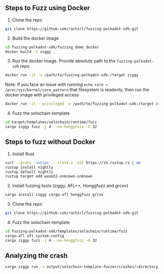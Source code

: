 ## Steps to Fuzz using Docker 

1. Clone the repo
```bash
git clone https://github.com/rachsrl/fuzzing-polkadot-sdk.git
```

2. Build the docker image
```bash
cd fuzzing-polkadot-sdk/fuzzing_demo_docker
docker build -t ziggy .
```

3. Run the docker image. Provide absolute path to the `fuzzing-polkadot-sdk` repo
```bash
docker run -it -v /path/to/fuzzing-polkadot-sdk:/target ziggy
```
Note: If you face an issue with running `echo core > /proc/sys/kernel/core_pattern` that filesystem is readonly, then run the docker image with privileged access 
```bash
docker run -it --privileged -v /path/to/fuzzing-polkadot-sdk:/target ziggy
```

4. Fuzz the solochain-template
```bash
cd target/templates/solochain/runtime/fuzz
cargo ziggy fuzz -j 4 --no-honggfuzz -G 32
``` 

## Steps to fuzz without Docker

1. Install Rust
```bash
curl --proto '=https' --tlsv1.2 -sSf https://sh.rustup.rs | sh
rustup install nightly
rustup default nightly
rustup target add wasm32-unknown-unknown
```

2. Install fuzzing tools (ziggy, AFL++, Honggfuzz and grcov)
```bash
cargo install ziggy cargo-afl honggfuzz grcov
```

3. Clone the repo
```bash
git clone https://github.com/rachsrl/fuzzing-polkadot-sdk.git 
```

4. Fuzz the solochain-template
```bash
cd fuzzing-polkadot-sdk/templates/solochain/runtime/fuzz
cargo-afl afl system-config
cargo ziggy fuzz -j 4 --no-honggfuzz -G 32
```

## Analyzing the crash

```bash
cargo ziggy run -i output/solochain-template-fuzzer/crashes/<directory_name>
```
